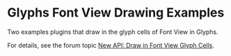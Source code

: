 # Glyphs Font View Drawing Examples

Two examples plugins that draw in the glyph cells of Font View in Glyphs.

For details, see the forum topic [New API: Draw in Font View Glyph Cells](https://forum.glyphsapp.com/t/new-api-draw-in-font-view-glyph-cells/32292).

